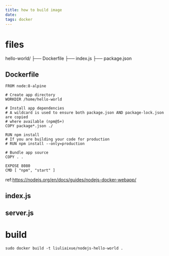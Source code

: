 ```yaml
---
title: how to build image
date: 
tags: docker 
---
```


# files

hello-world/
  ├── Dockerfile
  ├── index.js
  ├── package.json

## Dockerfile

```
FROM node:8-alpine

# Create app directory
WORKDIR /home/hello-world

# Install app dependencies
# A wildcard is used to ensure both package.json AND package-lock.json are copied
# where available (npm@5+)
COPY package*.json ./

RUN npm install
# If you are building your code for production
# RUN npm install --only=production

# Bundle app source
COPY . .

EXPOSE 8080
CMD [ "npm", "start" ]

```

ref:https://nodejs.org/en/docs/guides/nodejs-docker-webapp/

## index.js
## server.js

# build
```
sudo docker build -t liuliaixue/nodejs-hello-world .
```